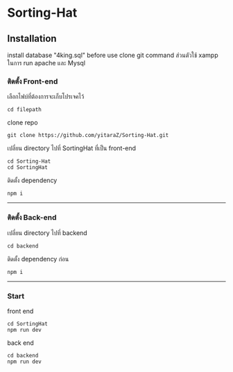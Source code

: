 ﻿# Sorting-Hat

## Installation

install database "4king.sql" before use clone git command
ส่วนตัวใช้ xampp ในการ run apache และ Mysql

### ติดตั้ง Front-end

เลือกไฟบ์ที่ต้องการจะเก็บโปรเจคไว้
```
cd filepath
```
clone repo
```
git clone https://github.com/yitaraZ/Sorting-Hat.git
```
เปลี่ยน directory ไปที่ SortingHat ที่เป็น front-end
```
cd Sorting-Hat
cd SortingHat
```
ติดตั้ง dependency 
```
npm i
```

-----------------------------------------------------

### ติดตั้ง Back-end

เปลี่ยน directory ไปที่ backend
```
cd backend
```
ติดตั้ง dependency ก่อน
```
npm i
```
------------------------------------------------------

### Start 

front end 
```
cd SortingHat
npm run dev
```
back end
```
cd backend
npm run dev
```

